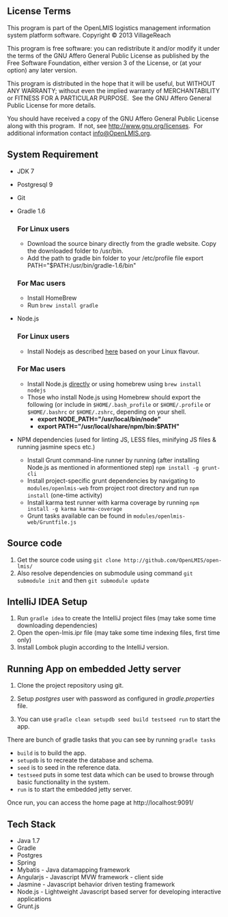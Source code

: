 License Terms
---------------------------

This program is part of the OpenLMIS logistics management information system platform software.
Copyright © 2013 VillageReach


This program is free software: you can redistribute it and/or modify it under the terms of the GNU Affero General Public License as published by the Free Software Foundation, either version 3 of the License, or (at your option) any later version.


This program is distributed in the hope that it will be useful, but WITHOUT ANY WARRANTY; without even the implied warranty of MERCHANTABILITY or FITNESS FOR A PARTICULAR PURPOSE.  See the GNU Affero General Public License for more details.

You should have received a copy of the GNU Affero General Public License along with this program.  If not, see http://www.gnu.org/licenses.  For additional information contact info@OpenLMIS.org. 



System Requirement
---------------------------

- JDK 7
- Postgresql 9
- Git
- Gradle 1.6
  ### For Linux users
   * Download the source binary directly from the gradle website.
   Copy the downloaded folder to /usr/bin. 
   * Add the path to gradle bin folder to your /etc/profile file
   export PATH="$PATH:/usr/bin/gradle-1.6/bin"
   
  ### For Mac users
   * Install HomeBrew
   * Run ```brew install gradle```         

- Node.js

  ### For Linux users
   * Install Nodejs as described [here](https://github.com/joyent/node/wiki/Installing-Node.js-via-package-manager#rhelcentosscientific-linux-6) based on your Linux flavour.

  ### For Mac users
  * Install Node.js [directly](http://nodejs.org/) or using homebrew using `brew install nodejs`
  * Those who install Node.js using Homebrew should export the following (or include in ```$HOME/.bash_profile``` or ```$HOME/.profile``` or ```$HOME/.bashrc``` or ```$HOME/.zshrc```, depending on your shell.
      - **export NODE_PATH="/usr/local/bin/node"**
      - **export PATH="/usr/local/share/npm/bin:$PATH"**  
  
- NPM dependencies (used for linting JS, LESS files, minifying JS files & running jasmine specs etc.)
  * Install Grunt command-line runner by running (after installing Node.js as mentioned in aformentioned step) ```npm install -g grunt-cli```
  * Install project-specific grunt dependencies by navigating to ```modules/openlmis-web``` from project root directory and run ```npm install``` (one-time activity)
  * Install karma test runner with karma coverage by running ```npm install -g karma karma-coverage```
  * Grunt tasks available can be found in ```modules/openlmis-web/Gruntfile.js``` 

Source code 
------------------
 1. Get the source code using ``git clone http://github.com/OpenLMIS/open-lmis/``
 2. Also resolve dependencies on submodule using command ``git submodule init`` and then ``git submodule update``
 


IntelliJ IDEA Setup
-------------------
1. Run ```gradle idea``` to create the IntelliJ project files (may take some time downloading dependencies)
2. Open the open-lmis.ipr file (may take some time indexing files, first time only)
3. Install Lombok plugin according to the IntelliJ version.

 
Running App on embedded Jetty server
--------------------------------------------------
1. Clone the project repository using git.
3. Setup _postgres_ user with password as configured in _gradle.properties_ file.

3. You can use ```gradle clean setupdb seed build testseed run``` to start the app.
 
 There are bunch of gradle tasks that you can see by running ```gradle tasks```

 - ```build``` is to build the app.
 - ```setupdb``` is to recreate the database and schema.
 - ```seed``` is to seed in the reference data.
 - ```testseed``` puts in some test data which can be used to browse through basic functionality in the system.
 - ```run``` is to start the embedded jetty server.

Once run, you can access the home page at http://localhost:9091/

Tech Stack
---------------------------------

 - Java 1.7
 - Gradle
 - Postgres
 - Spring
 - Mybatis - Java datamapping framework
 - Angularjs - Javascript MVW framework - client side
 - Jasmine - Javascript behavior driven testing framework
 - Node.js - Lightweight Javascript based server for developing interactive applications
 - Grunt.js


